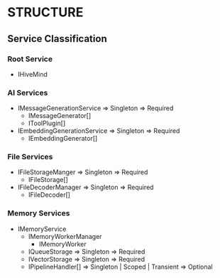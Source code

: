 # STRUCTURE

## Service Classification

### Root Service
- IHiveMind

### AI Services
- IMessageGenerationService        => Singleton                                      => Required
  - IMessageGenerator[]
  - IToolPlugin[]
- IEmbeddingGenerationService      => Singleton                                      => Required
  - IEmbeddingGenerator[]

### File Services
- IFileStorageManger               => Singleton                                      => Required
  - IFileStorage[]
- IFileDecoderManager              => Singleton                                      => Required
  - IFileDecoder[]
  
### Memory Services
- IMemoryService
  - IMemoryWorkerManager
    - IMemoryWorker
  - IQueueStorage                  => Singleton                                      => Required
  - IVectorStorage                 => Singleton                                      => Required
  - IPipelineHandler[]             => Singleton | Scoped | Transient                 => Optional
